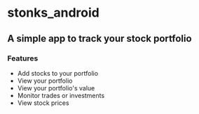 # stonks_android

## A simple app to track your stock portfolio

### Features

- Add stocks to your portfolio
- View your portfolio
- View your portfolio's value
- Monitor trades or investments
- View stock prices
